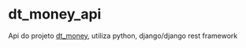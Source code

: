 # dt_money_api

Api do projeto <a href="https://github.com/jfromjefferson/dt_money">dt_money</a>, utiliza python, django/django rest framework
